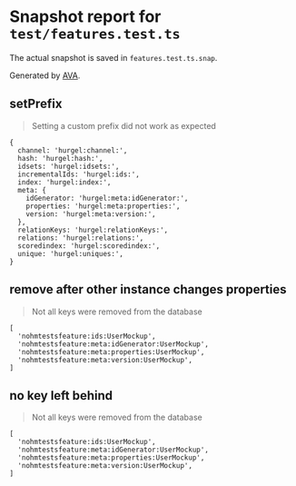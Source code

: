 # Snapshot report for `test/features.test.ts`

The actual snapshot is saved in `features.test.ts.snap`.

Generated by [AVA](https://avajs.dev).

## setPrefix

> Setting a custom prefix did not work as expected

    {
      channel: 'hurgel:channel:',
      hash: 'hurgel:hash:',
      idsets: 'hurgel:idsets:',
      incrementalIds: 'hurgel:ids:',
      index: 'hurgel:index:',
      meta: {
        idGenerator: 'hurgel:meta:idGenerator:',
        properties: 'hurgel:meta:properties:',
        version: 'hurgel:meta:version:',
      },
      relationKeys: 'hurgel:relationKeys:',
      relations: 'hurgel:relations:',
      scoredindex: 'hurgel:scoredindex:',
      unique: 'hurgel:uniques:',
    }

## remove after other instance changes properties

> Not all keys were removed from the database

    [
      'nohmtestsfeature:ids:UserMockup',
      'nohmtestsfeature:meta:idGenerator:UserMockup',
      'nohmtestsfeature:meta:properties:UserMockup',
      'nohmtestsfeature:meta:version:UserMockup',
    ]

## no key left behind

> Not all keys were removed from the database

    [
      'nohmtestsfeature:ids:UserMockup',
      'nohmtestsfeature:meta:idGenerator:UserMockup',
      'nohmtestsfeature:meta:properties:UserMockup',
      'nohmtestsfeature:meta:version:UserMockup',
    ]
